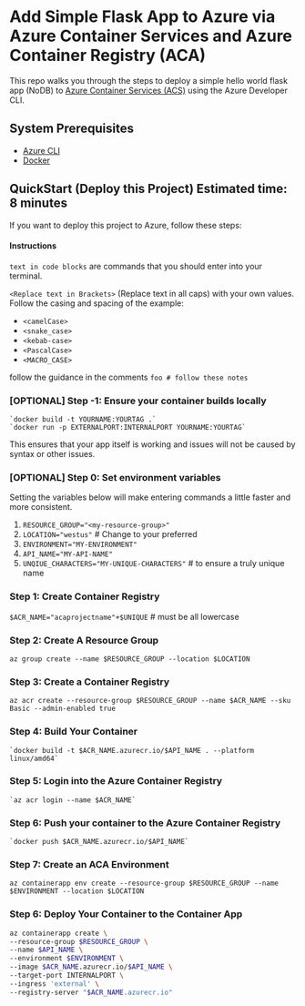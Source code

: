 # Add Simple Flask App to Azure via Azure Container Services and Azure Container Registry (ACA)

This repo walks you through the steps to deploy a simple hello world flask app (NoDB) to [Azure Container Services (ACS)](https://learn.microsoft.com/en-us/azure/container-apps/overview) using the Azure Developer CLI.

## System Prerequisites

* [Azure CLI](https://learn.microsoft.com/en-us/cli/azure/install-azure-cli)
* [Docker](https://docs.docker.com/install/)

## QuickStart (Deploy this Project) Estimated time: 8 minutes

If you want to deploy this project to Azure, follow these steps:

#### Instructions

`text in code blocks` are commands that you should enter into your terminal.

`<Replace text in Brackets>` (Replace text in all caps) with your own values. Follow the casing and spacing of the example:

* `<camelCase>`
* `<snake_case>`
* `<kebab-case>`
* `<PascalCase>`
* `<MACRO_CASE>`

follow the guidance in the comments `foo # follow these notes`
### [OPTIONAL] Step -1: Ensure your container builds locally
    `docker build -t YOURNAME:YOURTAG .`
    `docker run -p EXTERNALPORT:INTERNALPORT YOURNAME:YOURTAG`

This ensures that your app itself is working and issues will not be caused by syntax or other issues.

### [OPTIONAL] Step 0: Set environment variables

Setting the variables below will make entering commands a little faster and more consistent.

   1. `RESOURCE_GROUP="<my-resource-group>"`
   2. `LOCATION="westus"` # Change to your preferred
   3. `ENVIRONMENT="MY-ENVIRONMENT"`
   4. `API_NAME="MY-API-NAME"`
   5. `UNQIUE_CHARACTERS="MY-UNIQUE-CHARACTERS"` # to ensure a truly unique name
### Step 1: Create Container Registry
   `$ACR_NAME="acaprojectname"+$UNIQUE` # must be all lowercase
### Step 2: Create A Resource Group
   `az group create --name $RESOURCE_GROUP --location $LOCATION`

### Step 3: Create a Container Registry
   `az acr create --resource-group $RESOURCE_GROUP --name $ACR_NAME --sku Basic --admin-enabled true`

### Step 4: Build Your Container
    `docker build -t $ACR_NAME.azurecr.io/$API_NAME . --platform linux/amd64`

### Step 5: Login into the Azure Container Registry
    `az acr login --name $ACR_NAME`


### Step 6: Push your container to the Azure Container Registry
    `docker push $ACR_NAME.azurecr.io/$API_NAME`
### Step 7: Create an ACA Environment
   `az containerapp env create --resource-group $RESOURCE_GROUP --name $ENVIRONMENT --location $LOCATION`

### Step 6: Deploy Your Container to the Container App
   ```bash
   az containerapp create \
   --resource-group $RESOURCE_GROUP \
   --name $API_NAME \
   --environment $ENVIRONMENT \
   --image $ACR_NAME.azurecr.io/$API_NAME \
   --target-port INTERNALPORT \
   --ingress 'external' \
   --registry-server "$ACR_NAME.azurecr.io"
   ```